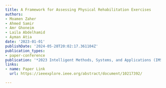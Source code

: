 ```yaml
---
title: A Framework for Assessing Physical Rehabilitation Exercises
authors:
- Moamen Zaher
- Ahmed Samir
- Amr Ghoneim
- Laila Abdelhamid
- Ayman Atia
date: '2023-01-01'
publishDate: '2024-05-28T20:02:17.361104Z'
publication_types:
- paper-conference
publication: '*2023 Intelligent Methods, Systems, and Applications (IMSA)*'
links:
- name: Paper Link
  url: https://ieeexplore.ieee.org/abstract/document/10217392/

---
```

